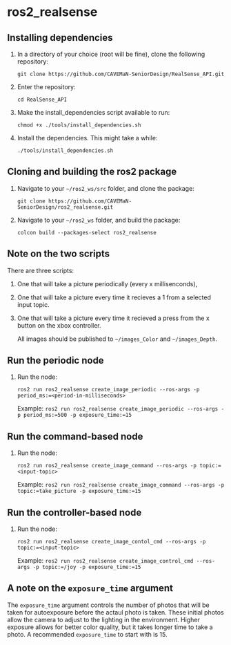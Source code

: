 # ros2_realsense

## Installing dependencies

1. In a directory of your choice (root will be fine), clone the following repository:

    `git clone https://github.com/CAVEMaN-SeniorDesign/RealSense_API.git`

2. Enter the repository:

    `cd RealSense_API`

3. Make the install_dependencies script available to run:

    `chmod +x ./tools/install_dependencies.sh`

4. Install the dependencies. This might take a while:

    `./tools/install_dependencies.sh`

## Cloning and building the ros2 package

1. Navigate to your `~/ros2_ws/src` folder, and clone the package:

    `git clone https://github.com/CAVEMaN-SeniorDesign/ros2_realsense.git`

2. Navigate to your `~/ros2_ws` folder, and build the package:

    `colcon build --packages-select ros2_realsense`

## Note on the two scripts

There are three scripts: 
1. One that will take a picture periodically (every x millisenconds), 
2. One that will take a picture every time it recieves a 1 from a selected input topic.
3. One that will take a picture every time it recieved a press from the x button on the xbox controller.
    
    All images should be published to `~/images_Color` and `~/images_Depth`.

## Run the periodic node

1. Run the node:

    `ros2 run ros2_realsense create_image_periodic --ros-args -p period_ms:=<period-in-milliseconds>`
    
    Example: `ros2 run ros2_realsense create_image_periodic --ros-args -p period_ms:=500 -p exposure_time:=15`

## Run the command-based node

1. Run the node:

    `ros2 run ros2_realsense create_image_command --ros-args -p topic:=<input-topic>`
    
    Example: `ros2 run ros2_realsense create_image_command --ros-args -p topic:=take_picture -p exposure_time:=15`

## Run the controller-based node

1. Run the node:

    `ros2 run ros2_realsense create_image_contol_cmd --ros-args -p topic:=<input-topic>`
    
    Example: `ros2 run ros2_realsense create_image_control_cmd --ros-args -p topic:=/joy -p exposure_time:=15`

## A note on the `exposure_time` argument

The `exposure_time` argument controls the number of photos that will be taken for autoexposure before the actaul photo is taken. These initial photos allow the camera to adjust to the lighting in the environment. Higher exposure allows for better color quality, but it takes longer time to take a photo. A recommended `exposure_time` to start with is 15.